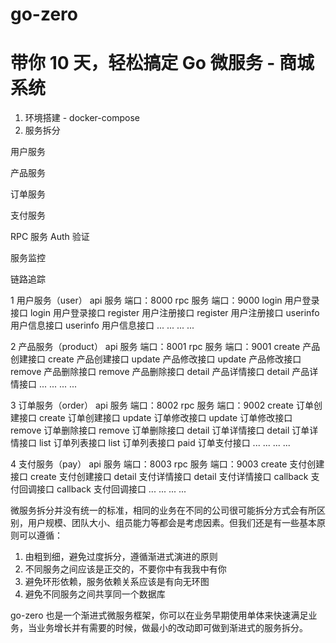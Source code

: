 


# go-zero 

# 带你 10 天，轻松搞定 Go 微服务 - 商城系统


1. 环境搭建 - docker-compose
2. 服务拆分

用户服务

产品服务

订单服务

支付服务

RPC 服务 Auth 验证

服务监控

链路追踪



1 用户服务（user）
api 服务	端口：8000	    rpc 服务	端口：9000
login	    用户登录接口	login	    用户登录接口
register	用户注册接口	register	用户注册接口
userinfo	用户信息接口	userinfo	用户信息接口
...	...	...	...

2 产品服务（product）
api 服务	端口：8001	  rpc 服务	端口：9001
create	   产品创建接口	  create	产品创建接口
update	   产品修改接口   update	产品修改接口
remove	   产品删除接口	  remove	产品删除接口
detail	   产品详情接口	  detail	产品详情接口
...	...	...	...

3 订单服务（order）
api 服务	端口：8002	    rpc 服务	端口：9002
create	    订单创建接口	create   	订单创建接口
update   	订单修改接口	update	    订单修改接口
remove	    订单删除接口	remove   	订单删除接口
detail   	订单详情接口	detail	    订单详情接口
list	    订单列表接口	list     	订单列表接口
paid	    订单支付接口
...	...	...	...

4 支付服务（pay）
api 服务	端口：8003  	rpc 服务	端口：9003
create   	支付创建接口	create	    支付创建接口
detail	    支付详情接口	detail	    支付详情接口
callback	支付回调接口	callback	支付回调接口
...	...	...	...



微服务拆分并没有统一的标准，相同的业务在不同的公司很可能拆分方式会有所区别，用户规模、团队大小、组员能力等都会是考虑因素。但我们还是有一些基本原则可以遵循：

1. 由粗到细，避免过度拆分，遵循渐进式演进的原则
2. 不同服务之间应该是正交的，不要你中有我我中有你
3. 避免环形依赖，服务依赖关系应该是有向无环图
4. 避免不同服务之间共享同一个数据库

go-zero 也是一个渐进式微服务框架，你可以在业务早期使用单体来快速满足业务，当业务增长并有需要的时候，做最小的改动即可做到渐进式的服务拆分。